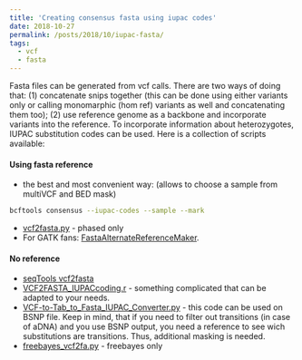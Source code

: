 ```yaml
---
title: 'Creating consensus fasta using iupac codes'
date: 2018-10-27
permalink: /posts/2018/10/iupac-fasta/
tags:
  - vcf
  - fasta
---
```


Fasta files can be generated from vcf calls. There are two ways of doing that: (1) concatenate snips together (this can be done using either variants only or calling monomarphic (hom ref) variants as well and concatenating them too); (2) use reference genome as a backbone and incorporate variants into the reference. To incorporate information about heterozygotes, IUPAC substitution codes can be used. Here is a collection of scripts available:

#### Using fasta reference
* the best and most convenient way: (allows to choose a sample from multiVCF and BED mask)
```bash
bcftools consensus --iupac-codes --sample --mark
```
* [vcf2fasta.py](https://github.com/stsmall/Wb_Genome_L3/blob/79b2f4a3b9f564830f8e80a048d5f1b2ea1846a7/vcf2fasta.py) - phased only
* For GATK fans: [FastaAlternateReferenceMaker](https://software.broadinstitute.org/gatk/documentation/tooldocs/3.8-0/org_broadinstitute_gatk_tools_walkers_fasta_FastaAlternateReferenceMaker.php).

#### No reference
* [seqTools vcf2fasta](https://github.com/jsharbrough/seqTools)
* [VCF2FASTA_IUPACcoding.r](https://github.com/thomasblankers/popgen/blob/master/VCF2FASTA_IUPACcoding.r) - something complicated that can be adapted to your needs.
* [VCF-to-Tab_to_Fasta_IUPAC_Converter.py](https://github.com/uribe-convers/Vitis_Phylogenomics/blob/master/src/VCF-to-Tab_to_Fasta_IUPAC_Converter.py) - this code can be used on BSNP file. Keep in mind, that if you need to filter out transitions (in case of aDNA) and you use BSNP output, you need a reference to see wich substitutions are transitions. Thus, additional masking is needed. 
* [freebayes_vcf2fa.py](https://github.com/mgharvey/misc_python/blob/master/bin/freebayes_vcf2fa.py) - freebayes only



